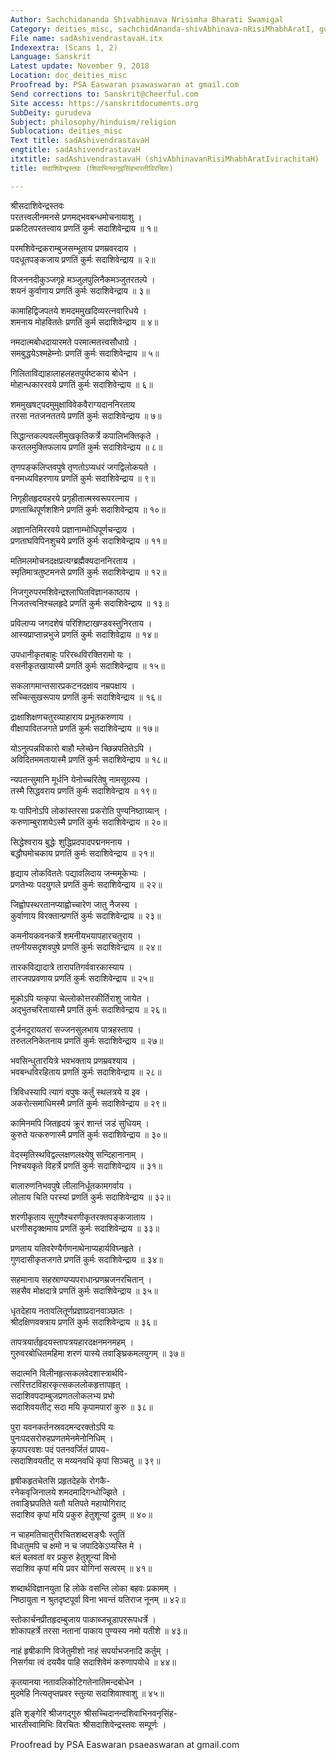 ```yaml
---
Author: Sachchidananda Shivabhinava Nrisimha Bharati Swamigal
Category: deities_misc, sachchidAnanda-shivAbhinava-nRisiMhabhAratI, gurudeva
File name: sadAshivendrastavaH.itx
Indexextra: (Scans 1, 2)
Language: Sanskrit
Latest update: November 9, 2018
Location: doc_deities_misc
Proofread by: PSA Easwaran psawaswaran at gmail.com
Send corrections to: Sanskrit@cheerful.com
Site access: https://sanskritdocuments.org
SubDeity: gurudeva
Subject: philosophy/hinduism/religion
Sublocation: deities_misc
Text title: sadAshivendrastavaH
engtitle: sadAshivendrastavaH
itxtitle: sadAshivendrastavaH (shivAbhinavanRisiMhabhAratIvirachitaH)
title: सदाशिवेन्द्रस्तवः (शिवाभिनवनृइसिंहभारतीविरचितः)

---
```

  
 श्रीसदाशिवेन्द्रस्तवः   
परतत्त्वलीनमनसे प्रणमद्भवबन्धमोचनायाशु ।  
प्रकटितपरतत्त्वाय प्रणतिं कुर्मः सदाशिवेन्द्राय ॥ १॥  
  
परमशिवेन्द्रकराम्बुजसम्भूताय प्रणम्रवरदाय ।  
पदधूतपङ्कजाय प्रणतिं कुर्मः सदाशिवेन्द्राय ॥ २॥  
  
विजननदीकुञ्जगृहे मञ्जुलपुलिनैकमञ्जुतरतल्पे ।  
शयनं कुर्वाणाय प्रणतिं कुर्मः सदाशिवेन्द्राय ॥ ३॥  
  
कामाहिद्विजपतये शमदममुखदिव्यरत्नवारिधये ।  
शमनाय मोहविततेः प्रणतिं कुर्म सदाशिवेन्द्राय ॥ ४॥  
  
नमदात्मबोधदायारमते परमात्मतत्त्वसौधाग्रे ।  
समबुद्धयेऽश्महेम्नोः प्रणतिं कुर्मः सदाशिवेन्द्राय ॥ ५॥  
  
गिलिताविद्याहालाहलहतपुर्यष्टकाय बोधेन ।  
मोहान्धकाररवये प्रणतिं कुर्मः सदाशिवेन्द्राय ॥ ६॥  
  
शममुखषट्पदमुमुक्षाविवेकवैराग्यदाननिरताय  
तरसा नतजनततये प्रणतिं कुर्मः सदाशिवेन्द्राय ॥ ७॥  
  
सिद्धान्तकल्पवल्लीमुखकृतिकर्त्रे कपालिभक्तिकृते ।  
करतलमुक्तिफलाय प्रणतिं कुर्मः सदाशिवेन्द्राय ॥ ८॥  
  
तृणपङ्कलिप्तवपुषे तृणतोऽप्यधरं जगद्विलोकयते ।  
वनमध्यविहरणाय प्रणतिं कुर्मः सदाशिवेन्द्राय ॥ ९॥  
  
निगृहीतहृदयहरये प्रगृहीतात्मस्वरूपरत्नाय ।  
प्रणताब्धिपूर्णशशिने प्रणतिं कुर्मः सदाशिवेन्द्राय ॥ १०॥  
  
अज्ञानतिमिररवये प्रज्ञानाम्भोधिपूर्णचन्द्राय ।  
प्रणताघविपिनशुचये प्रणतिं कुर्मः सदाशिवेन्द्राय ॥ ११॥  
  
मतिमलमोचनदक्षप्रत्यग्ब्रह्मैक्यदाननिरताय ।  
स्मृतिमात्रतुष्टमनसे प्रणतिं कुर्मः सदाशिवेन्द्राय ॥ १२॥  
  
निजगुरुपरमशिवेन्द्रश्लाघितविज्ञानकाष्ठाय ।  
निजतत्त्वनिश्चलहृदे प्रणतिं कुर्मः सदाशिवेन्द्राय ॥ १३॥  
  
प्रविलाप्य जगदशेषं परिशिष्टाखण्डवस्तुनिरताय ।  
आस्यप्राप्तान्नभुजे प्रणतिं कुर्मः सदाशिवेद्राय ॥ १४॥  
  
उपधानीकृतबाहुः परिरब्धविरक्तिरामो यः ।  
वसनीकृतखायास्मै प्रणतिं कुर्मः सदाशिवेन्द्राय ॥ १५॥  
  
सकलागमान्तसारप्रकटनदक्षाय नम्रपक्षाय ।  
सच्चित्सुखरूपाय प्रणतिं कुर्मः सदाशिवेन्द्राय ॥ १६॥  
  
द्राक्षाशिक्षणचतुरव्याहाराय प्रभूतकरुणाय ।  
वीक्षापावितजगते प्रणतिं कुर्मः सदाशिवेन्द्राय ॥ १७॥  
  
योऽनुत्पन्नविकारो बाहौ म्लेच्छेन च्छिन्नपतितेऽपि ।  
अविदितममतायास्मै प्रणतिं कुर्मः सदाशिवेन्द्राय ॥ १८॥  
  
न्यपतन्सुमानि मूर्धनि येनोच्चरितेषु नामसूग्रस्य ।  
तस्मै सिद्धवराय प्रणतिं कुर्मः सदाशिवेन्द्राय ॥ १९॥  
  
यः पापिनोऽपि लोकांस्तरसा प्रकरोति पुण्यनिष्ठाग्र्यान् ।  
करुणाम्बुराशयेऽस्मै प्रणतिं कुर्मः सदाशिवेन्द्राय ॥ २०॥  
  
सिद्धेश्वराय बुद्धेः शुद्धिप्रदपादपद्मनमनाय ।  
बद्धौघमोचकाय प्रणतिं कुर्मः सदाशिवेन्द्राय ॥ २१॥  
  
हृद्याय लोकविततेः पद्यावलिदाय जन्ममूकेभ्यः ।  
प्रणतेभ्यः पदयुगले प्रणतिं कुर्मः सदाशिवेन्द्राय ॥ २२॥  
  
जिह्वोपस्थरतानप्याह्वोच्चारेण जातु नैजस्य ।  
कुर्वाणाय विरक्तान्प्रणतिं कुर्मः सदाशिवेन्द्राय ॥ २३॥  
  
कमनीयकवनकर्त्रे शमनीयभयापहारचतुराय ।  
तपनीयसदृशवपुषे प्रणतिं कुर्मः सदाशिवेन्द्राय ॥ २४॥  
  
तारकविद्यादात्रे तारापतिगर्ववारकास्याय ।  
तारजपप्रवणाय प्रणतिं कुर्मः सदाशिवेन्द्राय ॥ २५॥  
  
मूकोऽपि यत्कृपा चेल्लोकोत्तरकीर्तिराशु जायेत ।  
अद्भुतचरितायास्मै प्रणतिं कुर्मः सदाशिवेन्द्राय ॥ २६॥  
  
दुर्जनदूरायतरां सज्जनसुलभाय पात्रहस्ताय ।  
तरुतलनिकेतनाय प्रणतिं कुर्मः सदाशिवेन्द्राय ॥ २७॥  
  
भवसिन्धुतारयित्रे भवभक्ताय प्रणम्रवश्याय ।  
भवबन्धविरहिताय प्रणतिं कुर्मः सदाशिवेन्द्राय ॥ २८॥  
  
त्रिविधस्यापि त्यागं वपुषः कर्तुं स्थलत्रये य इव ।  
अकरोत्समाधिमस्मै प्रणतिं कुर्मः सदाशिवेन्द्राय ॥ २९॥  
  
कामिनमपि जितहृदयं क्रूरं शान्तं जडं सुधियम् ।  
कुरुते यत्करुणास्मै प्रणतिं कुर्मः सदाशिवेन्द्राय ॥ ३०॥  
  
वेदस्मृतिस्थविद्वल्लक्षणलक्ष्येषु सन्दिहानानाम् ।  
निश्चयकृते विहर्त्रे प्रणतिं कुर्मः सदाशिवेन्द्राय ॥ ३१॥  
  
बालारुणनिभवपुषे लीलानिर्धूतकामगर्वाय ।  
लोलाय चिति परस्यां प्रणतिं कुर्मः सदाशिवेन्द्राय ॥ ३२॥  
  
शरणीकृताय सुगुणैश्चरणीकृतरक्तपङ्कजाताय ।  
धरणीसदृक्क्षमाय प्रणतिं कुर्मः सदाशिवेन्द्राय ॥ ३३॥  
  
प्रणताय यतिवरेण्यैर्गणनाथेनाप्यहार्यविघ्नहृते ।  
गुणदासीकृतजगते प्रणतिं कुर्मः सदाशिवेन्द्राय ॥ ३४॥  
  
सहमानाय सहस्राण्यप्यपराधान्प्रणम्रजनरचितान् ।  
सहसैव मोक्षदात्रे प्रणतिं कुर्मः सदाशिवेन्द्राय ॥ ३५॥  
  
धृतदेहाय नतावलितूर्णप्रज्ञाप्रदानवाञ्छातः ।  
श्रीदक्षिणवक्त्राय प्रणतिं कुर्मः सदाशिवेन्द्राय ॥ ३६॥  
  
तापत्रयार्तहृदयस्तापत्रयहारदक्षनमनमहम् ।  
गुरुवरबोधितमहिमा शरणं यास्ये तवाङ्घ्रिकमलयुगम् ॥ ३७॥  
  
सदात्मनि विलीनहृत्सकलवेदशास्त्रार्थवि-  
त्सरित्तटविहारकृत्सकललोकहृत्तापहृत् ।  
सदाशिवपदाम्बुजप्रणतलोकलभ्य प्रभो  
सदाशिवयतीट् सदा मयि कृपामपारां कुरु ॥ ३८॥  
  
पुरा यवनकर्तनस्रवदमन्दरक्तोऽपि यः  
पुनःपदसरोरुहप्रणतमेनमेनोनिधिम् ।  
कृपापरवशः पदं पतनवर्जितं प्रापय-  
त्सदाशिवयतीट् स मय्यनवधिं कृपां सिञ्चतु ॥ ३९॥  
  
हृषीकहृतचेतसि प्रहृतदेहके रोगकै-  
रनेकवृजिनालये शमदमादिगन्धोज्झिते ।  
तवाङ्घ्रिपतिते यतौ यतिपते महायोगिराट्  
सदाशिव कृपां मयि प्रकुरु हेतुशून्यां द्रुतम् ॥ ४०॥  
  
न चाहमतिचातुरीरचितशब्दसङ्घैः स्तुतिं  
विधातुमपि च क्षमो न च जपादिकेऽप्यस्ति मे ।  
बलं बलवतां वर प्रकुरु हेतुशून्यां विभो  
सदाशिव कृपां मयि प्रवर योगिनां सत्वरम् ॥ ४१॥  
  
शब्दार्थविज्ञानयुता हि लोके वसन्ति लोका बहवः प्रकामम् ।  
निष्ठायुता न श्रुतदृष्टपूर्वा विना भवन्तं यतिराज नूनम् ॥ ४२॥  
  
स्तोकार्चनप्रीतहृदम्बुजाय पाकाब्जचूडापररूपधर्त्रे ।  
शोकापहर्त्रे तरसा नतानां पाकाय पुण्यस्य नमो यतीशे ॥ ४३॥  
  
नाहं हृषीकाणि विजेतुमीशो नाहं सपर्याभजनादि कर्तुम् ।  
निसर्गया त्वं दययैव पाहि सदाशिवेमं करुणापयोधे ॥ ४४॥  
  
कृतयानया नतावलिकोटिगतेनातिमन्दबोधेन ।  
मुदमेहि नित्यतृप्तप्रवर स्तुत्या सदाशिवाश्वाशु ॥ ४५॥  
  
इति शृङ्गेरि श्रीजगद्गुरु श्रीसच्चिदानन्दशिवाभिनवनृसिंह-  
भारतीस्वामिभिः विरचितः श्रीसदाशिवेन्द्रस्तवः सम्पूर्णः ।  
  
Proofread by PSA Easwaran psaeaswaran at gmail.com  
  
